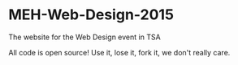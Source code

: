 # MEH-Web-Design-2015
The website for the Web Design event in TSA



All code is open source! Use it, lose it, fork it, we don't really care.
